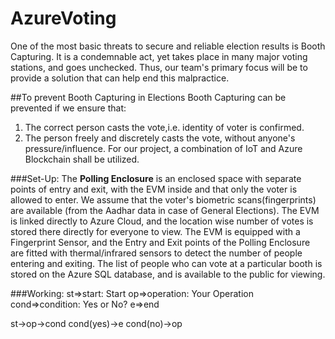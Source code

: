 # AzureVoting
One of the most basic threats to secure and reliable election results is Booth Capturing. It is a condemnable act, yet takes place in many major voting stations, and goes unchecked. Thus, our team's primary focus will be to provide a solution that can help end this malpractice.

##To prevent Booth Capturing in Elections
Booth Capturing can be prevented if we ensure that: 
1. The correct person casts the vote,i.e. identity of voter is confirmed.
2. The person freely and discretely casts the vote, without anyone's pressure/influence.
For our project, a combination of IoT and Azure Blockchain shall be utilized.

###Set-Up:
The **Polling Enclosure** is an enclosed space with separate  points of entry and exit, with the EVM inside and that only the voter is allowed to enter.
We assume that the voter's biometric scans(fingerprints) are available (from the Aadhar data in case of General Elections).
The EVM is linked directly to Azure Cloud, and the location wise number of votes is stored there directly for everyone to view. 
The EVM is equipped with a Fingerprint Sensor, and the Entry and Exit points of the Polling Enclosure are fitted with thermal/infrared sensors to detect the number of people entering and exiting.
The list of people who can vote at a particular booth is stored on the Azure SQL database, and is available to the public for viewing.

###Working:
st=>start: Start
op=>operation: Your Operation
cond=>condition: Yes or No?
e=>end

st->op->cond
cond(yes)->e
cond(no)->op







